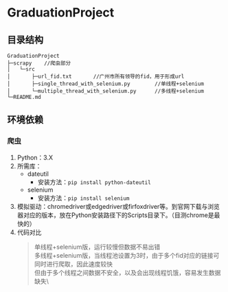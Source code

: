 # GraduationProject

## 目录结构

```terminal
GraduationProject
├─scrapy    //爬虫部分
│   └─src
│       ├─url_fid.txt       //广州市所有领导的fid，用于形成url
│       ├─single_thread_with_selenium.py        //单线程+selenium
│       └─multiple_thread_with_selenium.py      //多线程+selenium
└─README.md
```

## 环境依赖

### 爬虫

1. Python：3.X
2. 所需库：
   - dateutil
     - 安装方法：`pip install python-dateutil`
   - selenium
     - 安装方法：`pip install selenium`
3. 模拟驱动：chromedriver或edgedriver或firfoxdriver等。到官网下载与浏览器对应的版本，放在Python安装路径下的Scripts目录下。（目测chrome是最快的）
4. 代码对比
   > 单线程+selenium版，运行较慢但数据不易出错\
   > 多线程+selenium版，当线程池设置为3时，由于多个fid对应的链接可同时进行爬取，因此速度较快\
   > 但由于多个线程之间数据不安全，以及会出现线程饥饿，容易发生数据缺失\
   > 